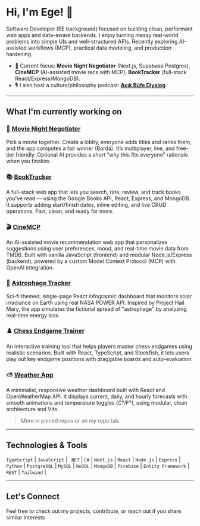 # Hi, I'm Ege! 👋

Software Developer (EE background) focused on building clean, performant web apps and data-aware backends. I enjoy turning messy real-world problems into simple UIs and well-structured APIs. Recently exploring AI-assisted workflows (MCP), practical data modeling, and production hardening.

- 🔭 Current focus: **Movie Night Negotiator** (Next.js, Supabase Postgres), **CineMCP** (AI-assisted movie recs with MCP), **BookTracker** (full-stack React/Express/MongoDB).
- 🎙️ I also host a culture/philosophy podcast: [**Açık Büfe Diyalog**](https://open.spotify.com/show/5IkatgeB5ZBbbAADZC9Tty?si=8fc45b383d6c40f5).

---

## What I'm currently working on

### 🍿 [Movie Night Negotiator](https://github.com/ErdagEge/movie-night-negotiator)
Pick a movie together. Create a lobby, everyone adds titles and ranks them, and the app computes a fair winner (Borda). It’s multiplayer, live, and free-tier friendly. Optional AI provides a short “why this fits everyone” rationale when you finalize.

### 📚 [BookTracker](https://github.com/ErdagEge/book-tracker-app)
A full-stack web app that lets you search, rate, review, and track books you've read — using the Google Books API, React, Express, and MongoDB. It supports adding start/finish dates, inline editing, and live CRUD operations. Fast, clean, and ready for more.

### 🎬 [CineMCP](https://cinemcp-backend.onrender.com)
An AI-assisted movie recommendation web app that personalizes suggestions using user preferences, mood, and real-time movie data from TMDB. Built with vanilla JavaScript (frontend) and modular Node.js/Express (backend), powered by a custom Model Context Protocol (MCP) with OpenAI integration.

### 🌌 [Astrophage Tracker](https://github.com/ErdagEge/astrophage-tracker)

Sci-fi themed, single-page React infographic dashboard that monitors solar irradiance on Earth using real NASA POWER API. Inspired by Project Hail Mary, the app simulates the fictional spread of "astrophage" by analyzing real-time energy loss.

### ♟️ [Chess Endgame Trainer](https://github.com/ErdagEge/chess-endgame-trainer)
An interactive training tool that helps players master chess endgames using realistic scenarios. Built with React, TypeScript, and Stockfish, it lets users play out key endgame positions with draggable boards and auto-evaluation.

### ⛅ [Weather App](https://github.com/ErdagEge/weather-app)
A minimalist, responsive weather dashboard built with React and OpenWeatherMap API. It displays current, daily, and hourly forecasts with smooth animations and temperature toggles (C°/F°), using modular, clean architecture and Vite.

> More in pinned repos or on my repo tab.

---

## Technologies & Tools

`TypeScript` | `JavaScript` | `.NET` | `C#` | `Next.js` | `React` | `Node.js` | `Express` | `Python` |
`PostgreSQL` | `MySQL` | `NoSQL` | `MongoDB` | `Firebase` | `Entity Framework` | `REST` | `Tailwind` |

---

## Let's Connect

Feel free to check out my projects, contribute, or reach out if you share similar interests

